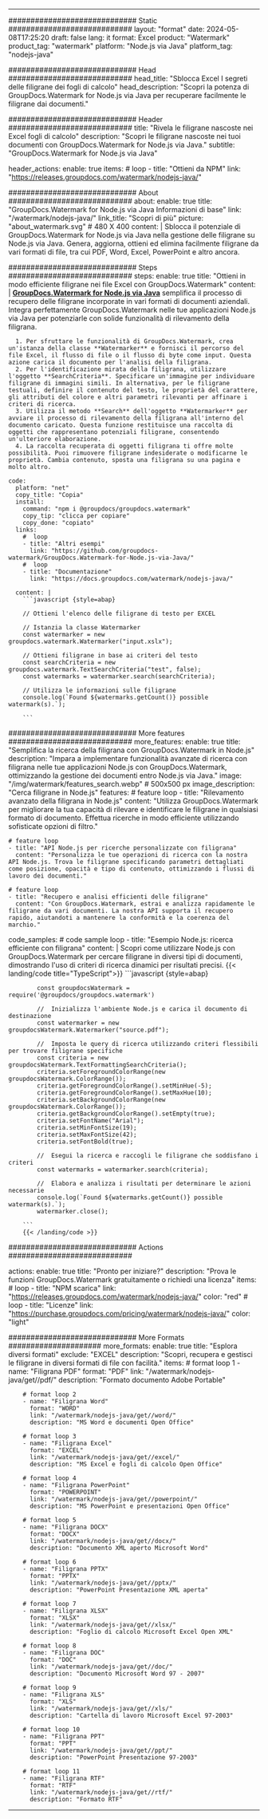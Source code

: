
---
############################# Static ############################
layout: "format"
date:  2024-05-08T17:25:20
draft: false
lang: it
format: Excel
product: "Watermark"
product_tag: "watermark"
platform: "Node.js via Java"
platform_tag: "nodejs-java"

############################# Head ############################
head_title: "Sblocca Excel I segreti delle filigrane dei fogli di calcolo"
head_description: "Scopri la potenza di GroupDocs.Watermark for Node.js via Java per recuperare facilmente le filigrane dai documenti."

############################# Header ############################
title: "Rivela le filigrane nascoste nei Excel fogli di calcolo" 
description: "Scopri le filigrane nascoste nei tuoi documenti con GroupDocs.Watermark for Node.js via Java."
subtitle: "GroupDocs.Watermark for Node.js via Java" 

header_actions:
  enable: true
  items:
    #  loop
    - title: "Ottieni da NPM"
      link: "https://releases.groupdocs.com/watermark/nodejs-java/"
      
############################# About ############################
about:
    enable: true
    title: "GroupDocs.Watermark for Node.js via Java Informazioni di base"
    link: "/watermark/nodejs-java/"
    link_title: "Scopri di più"
    picture: "about_watermark.svg" # 480 X 400
    content: |
       Sblocca il potenziale di GroupDocs.Watermark for Node.js via Java nella gestione delle filigrane su Node.js via Java. Genera, aggiorna, ottieni ed elimina facilmente filigrane da vari formati di file, tra cui PDF, Word, Excel, PowerPoint e altro ancora.

############################# Steps ############################
steps:
    enable: true
    title: "Ottieni in modo efficiente filigrane nei file Excel con GroupDocs.Watermark"
    content: |
      **[GroupDocs.Watermark for Node.js via Java](https://products.groupdocs.com/watermark/nodejs-java/)** semplifica il processo di recupero delle filigrane incorporate in vari formati di documenti aziendali. Integra perfettamente GroupDocs.Watermark nelle tue applicazioni Node.js via Java per potenziarle con solide funzionalità di rilevamento della filigrana.
      
      1. Per sfruttare le funzionalità di GroupDocs.Watermark, crea un'istanza della classe **Watermarker** e fornisci il percorso del file Excel, il flusso di file o il flusso di byte come input. Questa azione carica il documento per l'analisi della filigrana.
      2. Per l'identificazione mirata della filigrana, utilizzare l'oggetto **SearchCriteria**. Specificare un'immagine per individuare filigrane di immagini simili. In alternativa, per le filigrane testuali, definire il contenuto del testo, le proprietà del carattere, gli attributi del colore e altri parametri rilevanti per affinare i criteri di ricerca.
      3. Utilizza il metodo **Search** dell'oggetto **Watermarker** per avviare il processo di rilevamento della filigrana all'interno del documento caricato. Questa funzione restituisce una raccolta di oggetti che rappresentano potenziali filigrane, consentendo un'ulteriore elaborazione.
      4. La raccolta recuperata di oggetti filigrana ti offre molte possibilità. Puoi rimuovere filigrane indesiderate o modificarne le proprietà. Cambia contenuto, sposta una filigrana su una pagina e molto altro.
   
    code:
      platform: "net"
      copy_title: "Copia"
      install:
        command: "npm i @groupdocs/groupdocs.watermark"
        copy_tip: "clicca per copiare"
        copy_done: "copiato"
      links:
        #  loop
        - title: "Altri esempi"
          link: "https://github.com/groupdocs-watermark/GroupDocs.Watermark-for-Node.js-via-Java/"
        #  loop
        - title: "Documentazione"
          link: "https://docs.groupdocs.com/watermark/nodejs-java/"
          
      content: |
        ```javascript {style=abap}

        // Ottieni l'elenco delle filigrane di testo per EXCEL

        // Istanzia la classe Watermarker
        const watermarker = new groupdocs.watermark.Watermarker("input.xslx");
        
        // Ottieni filigrane in base ai criteri del testo
        const searchCriteria = new groupdocs.watermark.TextSearchCriteria("test", false);
        const watermarks = watermarker.search(searchCriteria);

        // Utilizza le informazioni sulle filigrane
        console.log(`Found ${watermarks.getCount()} possible watermark(s).`);
        
        ```            

############################# More features ############################
more_features:
  enable: true
  title: "Semplifica la ricerca della filigrana con GroupDocs.Watermark in Node.js"
  description: "Impara a implementare funzionalità avanzate di ricerca con filigrana nelle tue applicazioni Node.js con GroupDocs.Watermark, ottimizzando la gestione dei documenti entro Node.js via Java."
  image: "/img/watermark/features_search.webp" # 500x500 px
  image_description: "Cerca filigrane in Node.js"
  features:
    # feature loop
    - title: "Rilevamento avanzato della filigrana in Node.js"
      content: "Utilizza GroupDocs.Watermark per migliorare la tua capacità di rilevare e identificare le filigrane in qualsiasi formato di documento. Effettua ricerche in modo efficiente utilizzando sofisticate opzioni di filtro."

    # feature loop
    - title: "API Node.js per ricerche personalizzate con filigrana"
      content: "Personalizza le tue operazioni di ricerca con la nostra API Node.js. Trova le filigrane specificando parametri dettagliati come posizione, opacità e tipo di contenuto, ottimizzando i flussi di lavoro dei documenti."

    # feature loop
    - title: "Recupero e analisi efficienti delle filigrane"
      content: "Con GroupDocs.Watermark, estrai e analizza rapidamente le filigrane da vari documenti. La nostra API supporta il recupero rapido, aiutandoti a mantenere la conformità e la coerenza del marchio."
      
  code_samples:
    # code sample loop
    - title: "Esempio Node.js: ricerca efficiente con filigrana"
      content: |
        Scopri come utilizzare Node.js con GroupDocs.Watermark per cercare filigrane in diversi tipi di documenti, dimostrando l'uso di criteri di ricerca dinamici per risultati precisi.
        {{< landing/code title="TypeScript">}}
        ```javascript {style=abap}
        
            const groupdocsWatermark = require('@groupdocs/groupdocs.watermark')

            //  Inizializza l'ambiente Node.js e carica il documento di destinazione
            const watermarker = new groupdocsWatermark.Watermarker("source.pdf");

            //  Imposta le query di ricerca utilizzando criteri flessibili per trovare filigrane specifiche
            const criteria = new groupdocsWatermark.TextFormattingSearchCriteria();
            criteria.setForegroundColorRange(new groupdocsWatermark.ColorRange());
            criteria.getForegroundColorRange().setMinHue(-5);
            criteria.getForegroundColorRange().setMaxHue(10);
            criteria.setBackgroundColorRange(new groupdocsWatermark.ColorRange());
            criteria.getBackgroundColorRange().setEmpty(true);
            criteria.setFontName("Arial");
            criteria.setMinFontSize(19);
            criteria.setMaxFontSize(42);
            criteria.setFontBold(true);
  
            //  Esegui la ricerca e raccogli le filigrane che soddisfano i criteri
            const watermarks = watermarker.search(criteria);

            //  Elabora e analizza i risultati per determinare le azioni necessarie
            console.log(`Found ${watermarks.getCount()} possible watermark(s).`);
            watermarker.close();

        ```
        {{< /landing/code >}}


############################# Actions ############################

actions:
  enable: true
  title: "Pronto per iniziare?"
  description: "Prova le funzioni GroupDocs.Watermark gratuitamente o richiedi una licenza"
  items:
    #  loop
    - title: "NPM scarica"
      link: "https://releases.groupdocs.com/watermark/nodejs-java/"
      color: "red"
        #  loop
    - title: "Licenze"
      link: "https://purchase.groupdocs.com/pricing/watermark/nodejs-java/"
      color: "light"


############################# More Formats #####################
more_formats:
    enable: true
    title: "Esplora diversi formati"
    exclude: "EXCEL"
    description: "Scopri, recupera e gestisci le filigrane in diversi formati di file con facilità."
    items: 
        # format loop 1
        - name: "Filigrana PDF"
          format: "PDF"
          link: "/watermark/nodejs-java/get//pdf/"
          description: "Formato documento Adobe Portable"

        # format loop 2
        - name: "Filigrana Word"
          format: "WORD"
          link: "/watermark/nodejs-java/get//word/"
          description: "MS Word e documenti Open Office"
          
        # format loop 3
        - name: "Filigrana Excel"
          format: "EXCEL"
          link: "/watermark/nodejs-java/get//excel/"
          description: "MS Excel e fogli di calcolo Open Office"

        # format loop 4
        - name: "Filigrana PowerPoint"
          format: "POWERPOINT"
          link: "/watermark/nodejs-java/get//powerpoint/"
          description: "MS PowerPoint e presentazioni Open Office"

        # format loop 5
        - name: "Filigrana DOCX"
          format: "DOCX"
          link: "/watermark/nodejs-java/get//docx/"
          description: "Documento XML aperto Microsoft Word"
          
        # format loop 6
        - name: "Filigrana PPTX"
          format: "PPTX"
          link: "/watermark/nodejs-java/get//pptx/"
          description: "PowerPoint Presentazione XML aperta"
          
        # format loop 7
        - name: "Filigrana XLSX"
          format: "XLSX"
          link: "/watermark/nodejs-java/get//xlsx/"
          description: "Foglio di calcolo Microsoft Excel Open XML"

        # format loop 8
        - name: "Filigrana DOC"
          format: "DOC"
          link: "/watermark/nodejs-java/get//doc/"
          description: "Documento Microsoft Word 97 - 2007"

        # format loop 9
        - name: "Filigrana XLS"
          format: "XLS"
          link: "/watermark/nodejs-java/get//xls/"
          description: "Cartella di lavoro Microsoft Excel 97-2003"

        # format loop 10
        - name: "Filigrana PPT"
          format: "PPT"
          link: "/watermark/nodejs-java/get//ppt/"
          description: "PowerPoint Presentazione 97-2003"

        # format loop 11
        - name: "Filigrana RTF"
          format: "RTF"
          link: "/watermark/nodejs-java/get//rtf/"
          description: "Formato RTF"

---
